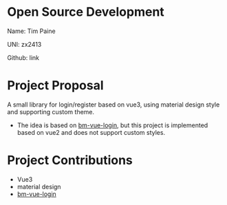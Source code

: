 # Open Source Development
Name: Tim Paine

UNI: zx2413

Github: link

# Project Proposal
A small library for login/register based on vue3, using material design style and supporting custom theme. 
* The idea is based on [bm-vue-login](https://github.com/BIGDgreen/bm-vue-login), but this project is implemented based on vue2 and does not support custom styles.

# Project Contributions
* Vue3
* material design
* [bm-vue-login](https://github.com/BIGDgreen/bm-vue-login)
